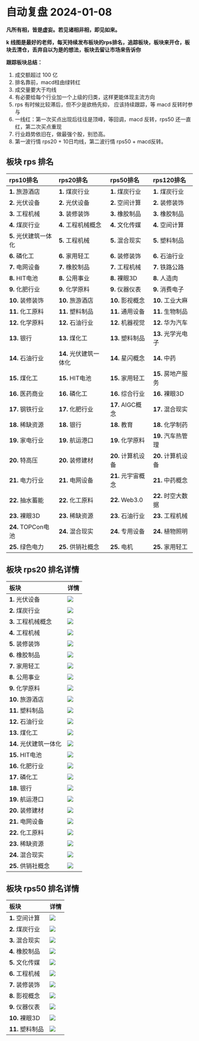 # 自动复盘 2024-01-08

**凡所有相，皆是虚妄。若见诸相非相，即见如来。**

**k 线图是最好的老师，每天持续发布板块的rps排名，追踪板块，板块来开仓，板块去清仓，丢弃自以为是的想法，板块去留让市场来告诉你**
        
**跟踪板块总结：**
1. 成交额超过 100 亿
2. 排名靠前，macd柱由绿转红
3. 成交量要大于均线
4. 有必要给每个行业加一个上级的归类，这样更能体现主流方向
5. rps 有时候比较滞后，但不少是欲杨先抑， 应该持续跟踪，等 macd 反转时参与
6. 一线红：第一次买点出现后往往是顶峰，等回调，macd 反转，rps50 还一直红，第二次买点重现
7. 行业趋势依旧在，做最强个股，别恐高。
8. 第一波行情 rps20 + 10日均线，第二波行情 rps50 + macd反转。
        
## 板块 rps 排名
| rps10排名             | rps20排名              | rps50排名          | rps120排名         |
|:----------------------|:-----------------------|:-------------------|:-------------------|
| **1.** 旅游酒店       | **1.** 煤炭行业        | **1.** 煤炭行业    | **1.** 煤炭行业    |
| **2.** 光伏设备       | **2.** 光伏设备        | **2.** 空间计算    | **2.** 装修装饰    |
| **3.** 工程机械       | **3.** 装修装饰        | **3.** 橡胶制品    | **3.** 橡胶制品    |
| **4.** 煤炭行业       | **4.** 工程机械概念    | **4.** 文化传媒    | **4.** 空间计算    |
| **5.** 光伏建筑一体化 | **5.** 工程机械        | **5.** 混合现实    | **5.** 塑料制品    |
| **6.** 磷化工         | **6.** 家用轻工        | **6.** 装修装饰    | **6.** 石油行业    |
| **7.** 电网设备       | **7.** 橡胶制品        | **7.** 工程机械    | **7.** 铁路公路    |
| **8.** HIT电池        | **8.** 公用事业        | **8.** 裸眼3D      | **8.** 人造肉      |
| **9.** 化肥行业       | **9.** 化学原料        | **9.** 仪器仪表    | **9.** 消费电子    |
| **10.** 装修装饰      | **10.** 旅游酒店       | **10.** 影视概念   | **10.** 工业大麻   |
| **11.** 化工原料      | **11.** 塑料制品       | **11.** 通用设备   | **11.** 生物制品   |
| **12.** 化学原料      | **12.** 石油行业       | **12.** 机器视觉   | **12.** 华为汽车   |
| **13.** 银行          | **13.** 煤化工         | **13.** 塑料制品   | **13.** 光学光电子 |
| **14.** 石油行业      | **14.** 光伏建筑一体化 | **14.** 星闪概念   | **14.** 中药       |
| **15.** 煤化工        | **15.** HIT电池        | **15.** 家用轻工   | **15.** 房地产服务 |
| **16.** 医药商业      | **16.** 磷化工         | **16.** 综合行业   | **16.** 裸眼3D     |
| **17.** 钢铁行业      | **17.** 化肥行业       | **17.** AIGC概念   | **17.** 混合现实   |
| **18.** 稀缺资源      | **18.** 银行           | **18.** 教育       | **18.** 化学制药   |
| **19.** 家电行业      | **19.** 航运港口       | **19.** 化学原料   | **19.** 汽车热管理 |
| **20.** 特高压        | **20.** 装修建材       | **20.** 计算机设备 | **20.** 计算机设备 |
| **21.** 电力行业      | **21.** 电网设备       | **21.** 元宇宙概念 | **21.** 中药概念   |
| **22.** 抽水蓄能      | **22.** 化工原料       | **22.** Web3.0     | **22.** 时空大数据 |
| **23.** 裸眼3D        | **23.** 稀缺资源       | **23.** 石油行业   | **23.** 工程机械   |
| **24.** TOPCon电池    | **24.** 混合现实       | **24.** 专用设备   | **24.** 植物照明   |
| **25.** 绿色电力      | **25.** 供销社概念     | **25.** 电机       | **25.** 家用轻工   |
## 板块 rps20 排名详情
| 板块                   | 详情                                                                                                |
|:-----------------------|:----------------------------------------------------------------------------------------------------|
| **1.** 光伏设备        | ![](https://sykent-blog-image.oss-cn-beijing.aliyuncs.com/quant/image/2024/1/1704701118058-tmp.jpg) |
| **2.** 煤炭行业        | ![](https://sykent-blog-image.oss-cn-beijing.aliyuncs.com/quant/image/2024/1/1704701119492-tmp.jpg) |
| **3.** 工程机械概念    | ![](https://sykent-blog-image.oss-cn-beijing.aliyuncs.com/quant/image/2024/1/1704701120553-tmp.jpg) |
| **4.** 工程机械        | ![](https://sykent-blog-image.oss-cn-beijing.aliyuncs.com/quant/image/2024/1/1704701121642-tmp.jpg) |
| **5.** 装修装饰        | ![](https://sykent-blog-image.oss-cn-beijing.aliyuncs.com/quant/image/2024/1/1704701122606-tmp.jpg) |
| **6.** 橡胶制品        | ![](https://sykent-blog-image.oss-cn-beijing.aliyuncs.com/quant/image/2024/1/1704701123527-tmp.jpg) |
| **7.** 家用轻工        | ![](https://sykent-blog-image.oss-cn-beijing.aliyuncs.com/quant/image/2024/1/1704701124577-tmp.jpg) |
| **8.** 公用事业        | ![](https://sykent-blog-image.oss-cn-beijing.aliyuncs.com/quant/image/2024/1/1704701125618-tmp.jpg) |
| **9.** 化学原料        | ![](https://sykent-blog-image.oss-cn-beijing.aliyuncs.com/quant/image/2024/1/1704701126573-tmp.jpg) |
| **10.** 旅游酒店       | ![](https://sykent-blog-image.oss-cn-beijing.aliyuncs.com/quant/image/2024/1/1704701127509-tmp.jpg) |
| **11.** 塑料制品       | ![](https://sykent-blog-image.oss-cn-beijing.aliyuncs.com/quant/image/2024/1/1704701128514-tmp.jpg) |
| **12.** 石油行业       | ![](https://sykent-blog-image.oss-cn-beijing.aliyuncs.com/quant/image/2024/1/1704701129562-tmp.jpg) |
| **13.** 煤化工         | ![](https://sykent-blog-image.oss-cn-beijing.aliyuncs.com/quant/image/2024/1/1704701130610-tmp.jpg) |
| **14.** 光伏建筑一体化 | ![](https://sykent-blog-image.oss-cn-beijing.aliyuncs.com/quant/image/2024/1/1704701131574-tmp.jpg) |
| **15.** HIT电池        | ![](https://sykent-blog-image.oss-cn-beijing.aliyuncs.com/quant/image/2024/1/1704701132573-tmp.jpg) |
| **16.** 化肥行业       | ![](https://sykent-blog-image.oss-cn-beijing.aliyuncs.com/quant/image/2024/1/1704701133528-tmp.jpg) |
| **17.** 磷化工         | ![](https://sykent-blog-image.oss-cn-beijing.aliyuncs.com/quant/image/2024/1/1704701134548-tmp.jpg) |
| **18.** 银行           | ![](https://sykent-blog-image.oss-cn-beijing.aliyuncs.com/quant/image/2024/1/1704701135504-tmp.jpg) |
| **19.** 航运港口       | ![](https://sykent-blog-image.oss-cn-beijing.aliyuncs.com/quant/image/2024/1/1704701136477-tmp.jpg) |
| **20.** 装修建材       | ![](https://sykent-blog-image.oss-cn-beijing.aliyuncs.com/quant/image/2024/1/1704701137519-tmp.jpg) |
| **21.** 电网设备       | ![](https://sykent-blog-image.oss-cn-beijing.aliyuncs.com/quant/image/2024/1/1704701138530-tmp.jpg) |
| **22.** 化工原料       | ![](https://sykent-blog-image.oss-cn-beijing.aliyuncs.com/quant/image/2024/1/1704701139499-tmp.jpg) |
| **23.** 稀缺资源       | ![](https://sykent-blog-image.oss-cn-beijing.aliyuncs.com/quant/image/2024/1/1704701140530-tmp.jpg) |
| **24.** 混合现实       | ![](https://sykent-blog-image.oss-cn-beijing.aliyuncs.com/quant/image/2024/1/1704701141278-tmp.jpg) |
| **25.** 供销社概念     | ![](https://sykent-blog-image.oss-cn-beijing.aliyuncs.com/quant/image/2024/1/1704701142339-tmp.jpg) |
## 板块 rps50 排名详情
| 板块             | 详情                                                                                                |
|:-----------------|:----------------------------------------------------------------------------------------------------|
| **1.** 空间计算  | ![](https://sykent-blog-image.oss-cn-beijing.aliyuncs.com/quant/image/2024/1/1704701143216-tmp.jpg) |
| **2.** 煤炭行业  | ![](https://sykent-blog-image.oss-cn-beijing.aliyuncs.com/quant/image/2024/1/1704701144126-tmp.jpg) |
| **3.** 混合现实  | ![](https://sykent-blog-image.oss-cn-beijing.aliyuncs.com/quant/image/2024/1/1704701144912-tmp.jpg) |
| **4.** 橡胶制品  | ![](https://sykent-blog-image.oss-cn-beijing.aliyuncs.com/quant/image/2024/1/1704701145851-tmp.jpg) |
| **5.** 文化传媒  | ![](https://sykent-blog-image.oss-cn-beijing.aliyuncs.com/quant/image/2024/1/1704701146850-tmp.jpg) |
| **6.** 工程机械  | ![](https://sykent-blog-image.oss-cn-beijing.aliyuncs.com/quant/image/2024/1/1704701147810-tmp.jpg) |
| **7.** 装修装饰  | ![](https://sykent-blog-image.oss-cn-beijing.aliyuncs.com/quant/image/2024/1/1704701148797-tmp.jpg) |
| **8.** 影视概念  | ![](https://sykent-blog-image.oss-cn-beijing.aliyuncs.com/quant/image/2024/1/1704701149744-tmp.jpg) |
| **9.** 仪器仪表  | ![](https://sykent-blog-image.oss-cn-beijing.aliyuncs.com/quant/image/2024/1/1704701150781-tmp.jpg) |
| **10.** 裸眼3D   | ![](https://sykent-blog-image.oss-cn-beijing.aliyuncs.com/quant/image/2024/1/1704701151516-tmp.jpg) |
| **11.** 塑料制品 | ![](https://sykent-blog-image.oss-cn-beijing.aliyuncs.com/quant/image/2024/1/1704701152539-tmp.jpg) |